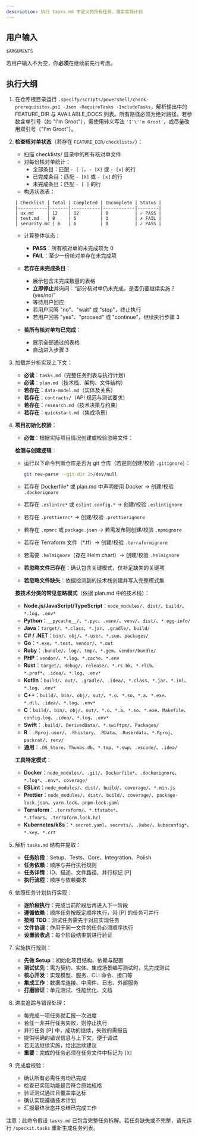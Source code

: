 ```yaml
---
description: 执行 tasks.md 中定义的所有任务，落实实现计划
---
```


## 用户输入

```text
$ARGUMENTS
```

若用户输入不为空，你**必须**在继续前先行考虑。

## 执行大纲

1. 在仓库根目录运行 `.specify/scripts/powershell/check-prerequisites.ps1 -Json -RequireTasks -IncludeTasks`，解析输出中的 FEATURE_DIR 与 AVAILABLE_DOCS 列表。所有路径必须为绝对路径。若参数含单引号（如 "I'm Groot"），需使用转义写法 `'I'\''m Groot'`，或尽量改用双引号（"I'm Groot"）。

2. **检查核对单状态**（若存在 `FEATURE_DIR/checklists/`）：
    - 扫描 checklists/ 目录中的所有核对单文件
    - 对每份核对单统计：
       - 全部条目：匹配 `- [ ]`、`- [X]` 或 `- [x]` 的行
       - 已完成条目：匹配 `- [X]` 或 `- [x]` 的行
       - 未完成条目：匹配 `- [ ]` 的行
    - 构造状态表：

     ```text
     | Checklist | Total | Completed | Incomplete | Status |
     |-----------|-------|-----------|------------|--------|
     | ux.md     | 12    | 12        | 0          | ✓ PASS |
     | test.md   | 8     | 5         | 3          | ✗ FAIL |
     | security.md | 6   | 6         | 0          | ✓ PASS |
     ```

    - 计算整体状态：
       - **PASS**：所有核对单的未完成项为 0
       - **FAIL**：至少一份核对单存在未完成项

    - **若存在未完成条目**：
       - 展示包含未完成数量的表格
       - **立即停止**并询问：“部分核对单仍未完成。是否仍要继续实施？(yes/no)”
       - 等待用户回应
       - 若用户回答 "no"、"wait" 或 "stop"，终止执行
       - 若用户回答 "yes"、"proceed" 或 "continue"，继续执行步骤 3

    - **若所有核对单均已完成**：
       - 展示全部通过的表格
       - 自动进入步骤 3

3. 加载并分析实现上下文：
   - **必读**：`tasks.md`（完整任务列表与执行计划）
   - **必读**：`plan.md`（技术栈、架构、文件结构）
   - **若存在**：`data-model.md`（实体及关系）
   - **若存在**：`contracts/`（API 规范与测试要求）
   - **若存在**：`research.md`（技术决策与约束）
   - **若存在**：`quickstart.md`（集成场景）

4. **项目初始化校验**：
   - **必做**：根据实际项目情况创建或校验忽略文件：

   **检测与创建逻辑**：
   - 运行以下命令判断仓库是否为 git 仓库（若是则创建/校验 `.gitignore`）：

     ```sh
     git rev-parse --git-dir 2>/dev/null
     ```

   - 若存在 Dockerfile* 或 plan.md 中声明使用 Docker → 创建/校验 `.dockerignore`
   - 若存在 `.eslintrc*` 或 `eslint.config.*` → 创建/校验 `.eslintignore`
   - 若存在 `.prettierrc*` → 创建/校验 `.prettierignore`
   - 若存在 `.npmrc` 或 `package.json` → 若需发布则创建/校验 `.npmignore`
   - 若存在 Terraform 文件（*.tf）→ 创建/校验 `.terraformignore`
   - 若需要 `.helmignore`（存在 Helm chart）→ 创建/校验 `.helmignore`

   - **若忽略文件已存在**：确认包含关键模式，仅补足缺失的关键项
   - **若忽略文件缺失**：依据检测到的技术栈创建并写入完整模式集

   **按技术分类的常见忽略模式**（依据 plan.md 中的技术栈）：
   - **Node.js/JavaScript/TypeScript**：`node_modules/`、`dist/`、`build/`、`*.log`、`.env*`
   - **Python**：`__pycache__/`、`*.pyc`、`.venv/`、`venv/`、`dist/`、`*.egg-info/`
   - **Java**：`target/`、`*.class`、`*.jar`、`.gradle/`、`build/`
   - **C# / .NET**：`bin/`、`obj/`、`*.user`、`*.suo`、`packages/`
   - **Go**：`*.exe`、`*.test`、`vendor/`、`*.out`
   - **Ruby**：`.bundle/`、`log/`、`tmp/`、`*.gem`、`vendor/bundle/`
   - **PHP**：`vendor/`、`*.log`、`*.cache`、`*.env`
   - **Rust**：`target/`、`debug/`、`release/`、`*.rs.bk`、`*.rlib`、`*.prof*`、`.idea/`、`*.log`、`.env*`
   - **Kotlin**：`build/`、`out/`、`.gradle/`、`.idea/`、`*.class`、`*.jar`、`*.iml`、`*.log`、`.env*`
   - **C++**：`build/`、`bin/`、`obj/`、`out/`、`*.o`、`*.so`、`*.a`、`*.exe`、`*.dll`、`.idea/`、`*.log`、`.env*`
   - **C**：`build/`、`bin/`、`obj/`、`out/`、`*.o`、`*.a`、`*.so`、`*.exe`、`Makefile`、`config.log`、`.idea/`、`*.log`、`.env*`
   - **Swift**：`.build/`、`DerivedData/`、`*.swiftpm/`、`Packages/`
   - **R**：`.Rproj.user/`、`.Rhistory`、`.RData`、`.Ruserdata`、`*.Rproj`、`packrat/`、`renv/`
   - **通用**：`.DS_Store`、`Thumbs.db`、`*.tmp`、`*.swp`、`.vscode/`、`.idea/`

   **工具特定模式**：
   - **Docker**：`node_modules/`、`.git/`、`Dockerfile*`、`.dockerignore`、`*.log*`、`.env*`、`coverage/`
   - **ESLint**：`node_modules/`、`dist/`、`build/`、`coverage/`、`*.min.js`
   - **Prettier**：`node_modules/`、`dist/`、`build/`、`coverage/`、`package-lock.json`、`yarn.lock`、`pnpm-lock.yaml`
   - **Terraform**：`.terraform/`、`*.tfstate*`、`*.tfvars`、`.terraform.lock.hcl`
   - **Kubernetes/k8s**：`*.secret.yaml`、`secrets/`、`.kube/`、`kubeconfig*`、`*.key`、`*.crt`

5. 解析 `tasks.md` 结构并提取：
   - **任务阶段**：Setup、Tests、Core、Integration、Polish
   - **任务依赖**：顺序与并行执行规则
   - **任务详情**：ID、描述、文件路径、并行标记 [P]
   - **执行流程**：顺序与依赖要求

6. 依照任务计划执行实现：
   - **逐阶段执行**：完成当前阶段后再进入下一阶段
   - **遵循依赖**：顺序任务按既定顺序执行，带 [P] 的任务可并行
   - **按照 TDD**：测试任务需先于对应实现任务
   - **文件协调**：作用于同一文件的任务必须顺序执行
   - **设置验收点**：每个阶段结束前进行验证

7. 实施执行规则：
   - **先做 Setup**：初始化项目结构、依赖与配置
   - **测试优先**：需为契约、实体、集成场景编写测试时，先完成测试
   - **核心开发**：实现模型、服务、CLI 命令、接口等
   - **集成工作**：数据库连接、中间件、日志、外部服务
   - **打磨验证**：单元测试、性能优化、文档

8. 进度追踪与错误处理：
   - 每完成一项任务就汇报一次进度
   - 若任一非并行任务失败，则停止执行
   - 并行任务 [P] 中，成功的继续，失败的需报告
   - 提供明确的错误信息与上下文，便于调试
   - 若无法继续实施，给出后续建议
   - **重要**：完成的任务必须在任务文件中标记为 `[X]`

9. 完成度校验：
   - 确认所有必需任务均已完成
   - 检查已实现功能是否符合原始规格
   - 验证测试通过且覆盖率达标
   - 确认实现遵循技术计划
   - 汇报最终状态并总结已完成工作

注意：此命令假设 `tasks.md` 已包含完整任务拆解。若任务缺失或不完整，请先运行 `/speckit.tasks` 重新生成任务列表。

